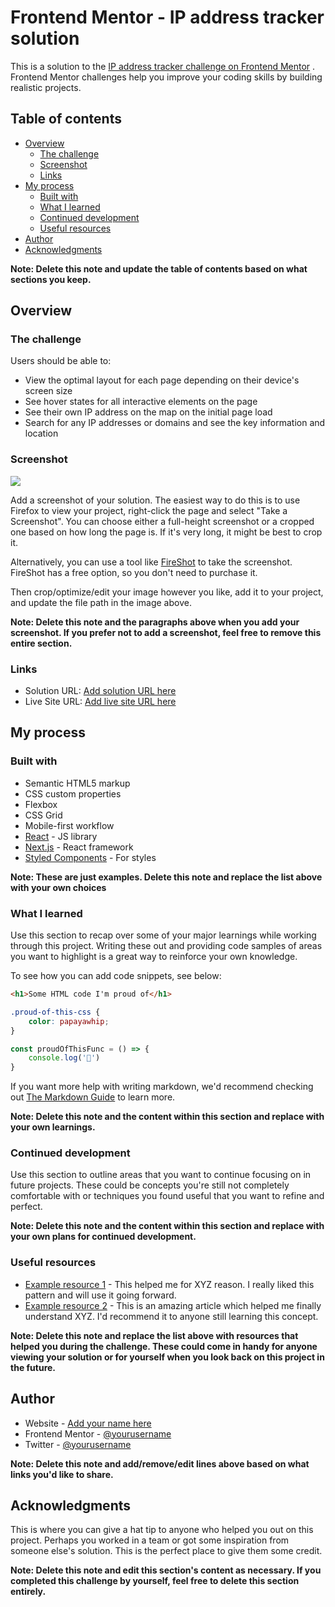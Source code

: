 # Frontend Mentor - IP address tracker solution

This is a solution to
the [IP address tracker challenge on Frontend Mentor](https://www.frontendmentor.io/challenges/ip-address-tracker-I8-0yYAH0)
. Frontend Mentor challenges help you improve your coding skills by building realistic projects.

## Table of contents

- [Overview](#overview)
    - [The challenge](#the-challenge)
    - [Screenshot](#screenshot)
    - [Links](#links)
- [My process](#my-process)
    - [Built with](#built-with)
    - [What I learned](#what-i-learned)
    - [Continued development](#continued-development)
    - [Useful resources](#useful-resources)
- [Author](#author)
- [Acknowledgments](#acknowledgments)

**Note: Delete this note and update the table of contents based on what sections you keep.**

## Overview

### The challenge

Users should be able to:

- View the optimal layout for each page depending on their device's screen size
- See hover states for all interactive elements on the page
- See their own IP address on the map on the initial page load
- Search for any IP addresses or domains and see the key information and location

### Screenshot

![](./screenshot.jpg)

Add a screenshot of your solution. The easiest way to do this is to use Firefox to view your project, right-click the
page and select "Take a Screenshot". You can choose either a full-height screenshot or a cropped one based on how long
the page is. If it's very long, it might be best to crop it.

Alternatively, you can use a tool like [FireShot](https://getfireshot.com/) to take the screenshot. FireShot has a free
option, so you don't need to purchase it.

Then crop/optimize/edit your image however you like, add it to your project, and update the file path in the image
above.

**Note: Delete this note and the paragraphs above when you add your screenshot. If you prefer not to add a screenshot,
feel free to remove this entire section.**

### Links

- Solution URL: [Add solution URL here](https://your-solution-url.com)
- Live Site URL: [Add live site URL here](https://your-live-site-url.com)

## My process

### Built with

- Semantic HTML5 markup
- CSS custom properties
- Flexbox
- CSS Grid
- Mobile-first workflow
- [React](https://reactjs.org/) - JS library
- [Next.js](https://nextjs.org/) - React framework
- [Styled Components](https://styled-components.com/) - For styles

**Note: These are just examples. Delete this note and replace the list above with your own choices**

### What I learned

Use this section to recap over some of your major learnings while working through this project. Writing these out and
providing code samples of areas you want to highlight is a great way to reinforce your own knowledge.

To see how you can add code snippets, see below:

```html
<h1>Some HTML code I'm proud of</h1>
```

```css
.proud-of-this-css {
    color: papayawhip;
}
```

```js
const proudOfThisFunc = () => {
    console.log('🎉')
}
```

If you want more help with writing markdown, we'd recommend checking
out [The Markdown Guide](https://www.markdownguide.org/) to learn more.

**Note: Delete this note and the content within this section and replace with your own learnings.**

### Continued development

Use this section to outline areas that you want to continue focusing on in future projects. These could be concepts
you're still not completely comfortable with or techniques you found useful that you want to refine and perfect.

**Note: Delete this note and the content within this section and replace with your own plans for continued
development.**

### Useful resources

- [Example resource 1](https://www.example.com) - This helped me for XYZ reason. I really liked this pattern and will
  use it going forward.
- [Example resource 2](https://www.example.com) - This is an amazing article which helped me finally understand XYZ. I'd
  recommend it to anyone still learning this concept.

**Note: Delete this note and replace the list above with resources that helped you during the challenge. These could
come in handy for anyone viewing your solution or for yourself when you look back on this project in the future.**

## Author

- Website - [Add your name here](https://www.your-site.com)
- Frontend Mentor - [@yourusername](https://www.frontendmentor.io/profile/yourusername)
- Twitter - [@yourusername](https://www.twitter.com/yourusername)

**Note: Delete this note and add/remove/edit lines above based on what links you'd like to share.**

## Acknowledgments

This is where you can give a hat tip to anyone who helped you out on this project. Perhaps you worked in a team or got
some inspiration from someone else's solution. This is the perfect place to give them some credit.

**Note: Delete this note and edit this section's content as necessary. If you completed this challenge by yourself, feel
free to delete this section entirely.**
